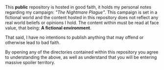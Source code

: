 This **public** repository is hosted in good faith, it holds my personal notes regarding my campaign: *"The Nightmare Plague"*. This campaign is set in a fictional world and the content hosted in this repository does not reflect any real world beliefs or opinions I hold. The content within must be read at face value, that being: **A fictional environment**. 

That said, I have no intentions to publish anything that may offend or otherwise lead to bad faith.

By opening any of the directories contained within this repository you agree to understanding the above, as well as understand that you will be entering massive spoiler territory.